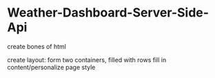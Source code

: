 # Weather-Dashboard-Server-Side-Api

create bones of html

create layout:
    form two containers, filled with rows
    fill in content/personalize page style


